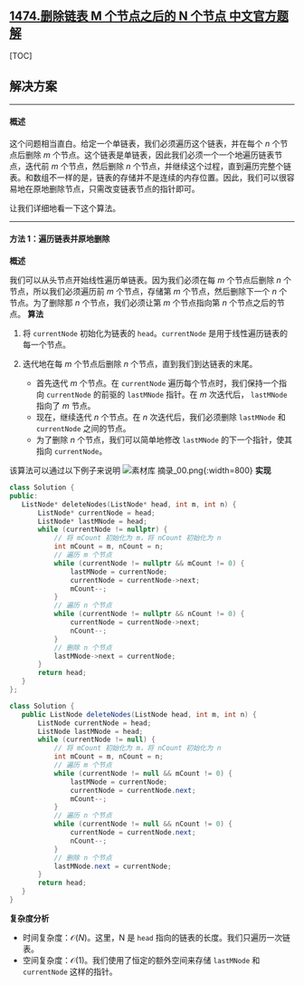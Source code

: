## [1474.删除链表 M 个节点之后的 N 个节点 中文官方题解](https://leetcode.cn/problems/delete-n-nodes-after-m-nodes-of-a-linked-list/solutions/100000/shan-chu-lian-biao-m-ge-jie-dian-zhi-hou-93uk)

[TOC]

## 解决方案

---

#### 概述

这个问题相当直白。给定一个单链表，我们必须遍历这个链表，并在每个 $n$ 个节点后删除 $m$ 个节点。这个链表是单链表，因此我们必须一个一个地遍历链表节点，迭代前 $m$ 个节点，然后删除 $n$ 个节点，并继续这个过程，直到遍历完整个链表。和数组不一样的是，链表的存储并不是连续的内存位置。因此，我们可以很容易地在原地删除节点，只需改变链表节点的指针即可。

让我们详细地看一下这个算法。

---

#### 方法 1：遍历链表并原地删除

 **概述**

 我们可以从头节点开始线性遍历单链表。因为我们必须在每 $m$ 个节点后删除 $n$ 个节点，所以我们必须遍历前 $m$ 个节点，存储第 $m$ 个节点，然后删除下一个 $n$ 个节点。为了删除那 $n$ 个节点，我们必须让第 $m$ 个节点指向第 $n$ 个节点之后的节点。
 **算法**

 1. 将 `currentNode` 初始化为链表的 `head`。`currentNode` 是用于线性遍历链表的每一个节点。
 2. 迭代地在每 $m$ 个节点后删除 $n$ 个节点，直到我们到达链表的末尾。

    - 首先迭代 $m$ 个节点。在 `currentNode` 遍历每个节点时，我们保持一个指向 `currentNode` 的前驱的 `lastMNode` 指针。在 $m$ 次迭代后， `lastMNode` 指向了 $m$ 节点。  
    - 现在，继续迭代 $n$ 个节点。在 $n$ 次迭代后，我们必须删除 `lastMNode` 和 `currentNode` 之间的节点。
    - 为了删除 $n$ 个节点，我们可以简单地修改 `lastMNode` 的下一个指针，使其指向 `currentNode`。

 该算法可以通过以下例子来说明
![素材库 摘录_00.png](https://pic.leetcode.cn/1692173662-XTtERk-%E7%B4%A0%E6%9D%90%E5%BA%93%20%E6%91%98%E5%BD%95_00.png){:width=800}
 **实现**

 ```C++ [slu1]
 class Solution {
public:
    ListNode* deleteNodes(ListNode* head, int m, int n) {
        ListNode* currentNode = head;
        ListNode* lastMNode = head;
        while (currentNode != nullptr) {
            // 将 mCount 初始化为 m，将 nCount 初始化为 n
            int mCount = m, nCount = n;
            // 遍历 m 个节点
            while (currentNode != nullptr && mCount != 0) {
                lastMNode = currentNode;
                currentNode = currentNode->next;
                mCount--;
            }
            // 遍历 n 个节点
            while (currentNode != nullptr && nCount != 0) {
                currentNode = currentNode->next;
                nCount--;
            }
            // 删除 n 个节点
            lastMNode->next = currentNode;
        }
        return head;    
    }
};
 ```

 ```Java [slu1]
 class Solution {
    public ListNode deleteNodes(ListNode head, int m, int n) {
        ListNode currentNode = head;
        ListNode lastMNode = head;
        while (currentNode != null) {
            // 将 mCount 初始化为 m，将 nCount 初始化为 n
            int mCount = m, nCount = n;
            // 遍历 m 个节点
            while (currentNode != null && mCount != 0) {
                lastMNode = currentNode;
                currentNode = currentNode.next;
                mCount--;
            }
            // 遍历 n 个节点
            while (currentNode != null && nCount != 0) {
                currentNode = currentNode.next;
                nCount--;
            }
            // 删除 n 个节点
            lastMNode.next = currentNode;
        }
        return head;
    }
}
 ```

 **复杂度分析**

 * 时间复杂度：$\mathcal{O}(N)$。这里，N 是 `head` 指向的链表的长度。我们只遍历一次链表。
 * 空间复杂度：$\mathcal{O}(1)$。我们使用了恒定的额外空间来存储 `lastMNode` 和 `currentNode` 这样的指针。